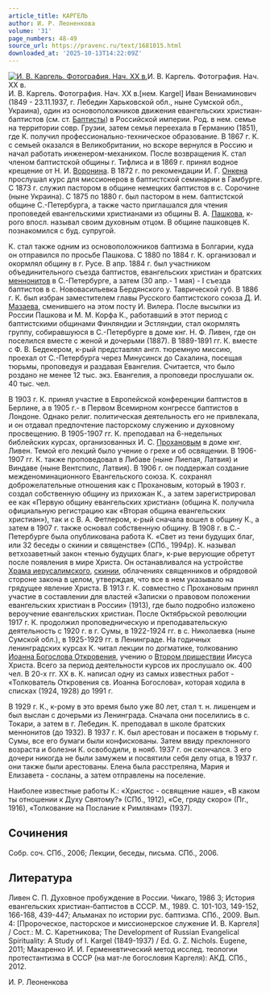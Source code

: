 ```yaml
---
article_title: КАРГЕЛЬ
author: И. Р. Леоненкова
volume: '31'
page_numbers: 48-49
source_url: https://pravenc.ru/text/1681015.html
downloaded_at: '2025-10-13T14:22:09Z'
---
```


[![И. В. Каргель. Фотография. Нач. ХХ в.](https://pravenc.ru/data/2014/03/03/1234146779/i200.jpg "Кликните для увеличения картинки")](https://pravenc.ru/data/2014/03/03/1234146779/i400.jpg)И. В. Каргель. Фотография. Нач. ХХ в.  
И. В. Каргель. Фотография. Нач. ХХ в.[нем. Kargel] Иван Вениаминович (1849 - 23.11.1937, г. Лебедин Харьковской обл., ныне Сумской обл., Украина), один из основоположников движения евангельских христиан-баптистов (см. ст. [Баптисты](https://pravenc.ru/text/Баптисты.html)) в Российской империи. Род. в нем. семье на территории совр. Грузии, затем семья переехала в Германию (1851), где К. получил профессионально-техническое образование. В 1867 г. К. с семьей оказался в Великобритании, но вскоре вернулся в Россию и начал работать инженером-механиком. После возвращения К. стал членом баптистской общины г. Тифлиса и в 1869 г. принял водное крещение от Н. И. [Воронина](https://pravenc.ru/text/Воронина.html). В 1872 г. по рекомендации И. Г. [Онкена](https://pravenc.ru/text/Онкена.html) прослушал курс для миссионеров в баптистской семинарии в Гамбурге. С 1873 г. служил пастором в общине немецких баптистов в с. Сорочине (ныне Украина). С 1875 по 1880 г. был пастором в нем. баптистской общине С.-Петербурга, а также часто приглашался для чтения проповедей евангельскими христианами из общины В. А. [Пашкова](https://pravenc.ru/text/Пашкова.html), к-рого впосл. называл своим духовным отцом. В общине пашковцев К. познакомился с буд. супругой.

К. стал также одним из основоположников баптизма в Болгарии, куда он отправился по просьбе Пашкова. С 1880 по 1884 г. К. организовал и окормлял общину в г. Русе. В апр. 1884 г. был участником объединительного съезда баптистов, евангельских христиан и братских [меннонитов](https://pravenc.ru/text/меннониты.html) в С.-Петербурге, а затем (30 апр.- 1 мая) - I съезда баптистов в с. Нововасильевка Бердянского у. Таврической губ. В 1886 г. К. был избран заместителем главы Русского баптистского союза Д. И. [Мазаева](https://pravenc.ru/text/Мазаева.html), сменившего на этом посту И. Вилера. После высылки из России Пашкова и М. М. Корфа К., работавший в этот период с баптистскими общинами Финляндии и Эстляндии, стал окормлять группу, собиравшуюся в С.-Петербурге в доме кнг. Н. Ф. Ливен, где он поселился вместе с женой и дочерьми (1887). В 1889-1891 гг. К. вместе с Ф. В. Бедекером, к-рый представлял англ. тюремную миссию, проехал от С.-Петербурга через Минусинск до Сахалина, посещая тюрьмы, проповедуя и раздавая Евангелия. Считается, что было роздано не менее 12 тыс. экз. Евангелия, а проповеди прослушали ок. 40 тыс. чел.

В 1903 г. К. принял участие в Европейской конференции баптистов в Берлине, а в 1905 г.- в Первом Всемирном конгрессе баптистов в Лондоне. Однако религ. политическая деятельность его не привлекала, и он отдавал предпочтение пасторскому служению и духовному просвещению. В 1905-1907 гг. К. преподавал на 6-недельных библейских курсах, организованных И. С. [Прохановым](https://pravenc.ru/text/Прохановым.html) в доме кнг. Ливен. Темой его лекций было учение о грехе и об освящении. В 1906-1907 гг. К. также проповедовал в Либаве (ныне Лиепая, Латвия) и Виндаве (ныне Вентспилс, Латвия). В 1906 г. он поддержал создание межденоминационного Евангельского союза. К. сохранял доброжелательные отношения как с Прохановым, который в 1903 г. создал собственную общину из прихожан К., а затем зарегистрировал ее как «Первую общину евангельских христиан» (община К. получила официальную регистрацию как «Вторая община евангельских христиан»), так и с В. А. Фетлером, к-рый сначала вошел в общину К., а затем в 1907 г. также основал собственную общину. В 1908 г. в С.-Петербурге была опубликована работа К. «Свет из тени будущих благ, или 32 беседы о скинии и священстве» (СПб., 1994р). К. называл ветхозаветный закон «тенью будущих благ», к-рые верующие обретут после появления в мире Христа. Он останавливался на устройстве [Храма иерусалимского](<https://pravenc.ru/text/Храма иерусалимского.html>), [скинии](https://pravenc.ru/text/Скиния.html), облачениях священников и обрядовой стороне закона в целом, утверждая, что все в нем указывало на грядущее явление Христа. В 1913 г. К. совместно с Прохановым принял участие в составлении для властей «Записки о правовом положении евангельских христиан в России» (1913), где было подробно изложено вероучение евангельских христиан. После Октябрьской революции 1917 г. К. продолжил проповедническую и преподавательскую деятельность с 1920 г. в г. Сумы, в 1922-1924 гг. в с. Николаевка (ныне Сумской обл.), в 1925-1929 гг. в Ленинграде. На годичных ленинградских курсах К. читал лекции по догматике, толкованию [Иоанна Богослова Откровения](<https://pravenc.ru/text/Иоанна Богослова Откровения.html>), учению о [Втором пришествии](<https://pravenc.ru/text/Втором пришествии.html>) Иисуса Христа. Всего за период деятельности курсов их прослушало ок. 400 чел. В 20-х гг. XX в. К. написал одну из самых известных работ - «Толкователь Откровения св. Иоанна Богослова», которая ходила в списках (1924, 1928) до 1991 г.

В 1929 г. К., к-рому в это время было уже 80 лет, стал т. н. лишенцем и был выслан с дочерьми из Ленинграда. Сначала они поселились в с. Токари, а затем в г. Лебедин. К. преподавал в школе братских меннонитов (до 1932). В 1937 г. К. был арестован и посажен в тюрьму г. Сумы, все его бумаги были конфискованы. Затем ввиду преклонного возраста и болезни К. освободили, в нояб. 1937 г. он скончался. 3 его дочери никогда не были замужем и посвятили себя делу отца, в 1937 г. они также были арестованы. Елена была расстреляна, Мария и Елизавета - сосланы, а затем отправлены на поселение.

Наиболее известные работы К.: «Христос - освящение наше», «В каком ты отношении к Духу Святому?» (СПб., 1912), «Се, гряду скоро» (Пг., 1916), «Толкование на Послание к Римлянам» (1937).

## Сочинения

Собр. соч. СПб., 2006; Лекции, беседы, письма. СПб., 2006.

## Литература

Ливен С. П. Духовное пробуждение в России. Чикаго, 1986 3; История евангельских христиан-баптистов в СССР. М., 1989. С. 101-103, 149-152, 166-168, 439-447; Альманах по истории рус. баптизма. СПб., 2009. Вып. 4: [Пророческое, пасторское и миссионерское служение И. В. Каргеля] / Сост.: М. С. Каретникова; The Development of Russian Evangelical Spirituality: A Study of I. Kargel (1849-1937) / Ed. G. Z. Nichols. Eugene, 2011; Макаренко И. И. Герменевтический метод исслед. теологии протестантизма в СССР (на мат-ле богословия Каргеля): АКД. СПб., 2012.

И. Р. Леоненкова
